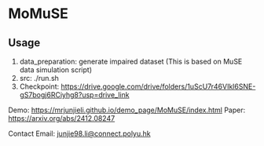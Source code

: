 # MoMuSE 

## Usage  
1. data_preparation: generate impaired dataset (This is based on MuSE data simulation script)
2. src: ./run.sh
3. Checkpoint: https://drive.google.com/drive/folders/1uScU7r46VIkl6SNE-gS7bogj6RCiyhg8?usp=drive_link

Demo: https://mrjunjieli.github.io/demo_page/MoMuSE/index.html
Paper: https://arxiv.org/abs/2412.08247

Contact Email: junjie98.li@connect.polyu.hk
